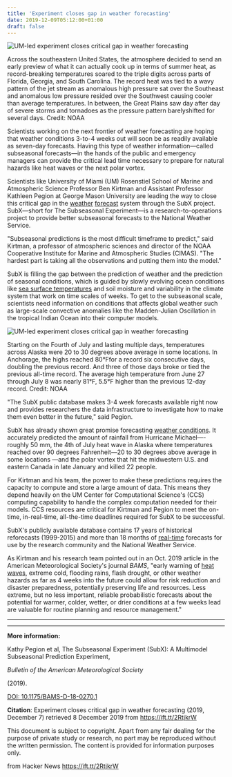 ```yaml
---
title: 'Experiment closes gap in weather forecasting'
date: 2019-12-09T05:12:00+01:00
draft: false
---
```


![UM-led experiment closes critical gap in weather forecasting](https://scx1.b-cdn.net/csz/news/800/2019/umledexperim.jpg "Across the southeastern United States, the atmosphere decided to send an early preview of what it can actually cook up in terms of summer heat, as record-breaking temperatures soared to the triple digits across parts of Florida, Georgia, and South Carolina. The record heat was tied to a wavy pattern of the jet stream as anomalous high pressure sat over the Southeast and anomalous low pressure resided over the Southwest causing cooler than average temperatures. In between, the Great Plains saw day after day of severe storms and tornadoes as the pressure pattern barelyshifted for several days. Credit: NOAA")

Across the southeastern United States, the atmosphere decided to send an early preview of what it can actually cook up in terms of summer heat, as record-breaking temperatures soared to the triple digits across parts of Florida, Georgia, and South Carolina. The record heat was tied to a wavy pattern of the jet stream as anomalous high pressure sat over the Southeast and anomalous low pressure resided over the Southwest causing cooler than average temperatures. In between, the Great Plains saw day after day of severe storms and tornadoes as the pressure pattern barelyshifted for several days. Credit: NOAA

Scientists working on the next frontier of weather forecasting are hoping that weather conditions 3-to-4 weeks out will soon be as readily available as seven-day forecasts. Having this type of weather information—called subseasonal forecasts—in the hands of the public and emergency managers can provide the critical lead time necessary to prepare for natural hazards like heat waves or the next polar vortex.

Scientists like University of Miami (UM) Rosenstiel School of Marine and Atmospheric Science Professor Ben Kirtman and Assistant Professor Kathleen Pegion at George Mason University are leading the way to close this critical gap in the [weather](https://phys.org/tags/weather/) [forecast](https://phys.org/tags/forecast/) system through the SubX project. SubX—short for The Subseasonal Experiment—is a research-to-operations project to provide better subseasonal forecasts to the National Weather Service.

"Subseasonal predictions is the most difficult timeframe to predict," said Kirtman, a professor of atmospheric sciences and director of the NOAA Cooperative Institute for Marine and Atmospheric Studies (CIMAS). "The hardest part is taking all the observations and putting them into the model."

SubX is filling the gap between the prediction of weather and the prediction of seasonal conditions, which is guided by slowly evolving ocean conditions like [sea surface temperatures](https://phys.org/tags/sea+surface+temperatures/) and soil moisture and variability in the climate system that work on time scales of weeks. To get to the subseasonal scale, scientists need information on conditions that affects global weather such as large-scale convective anomalies like the Madden-Julian Oscillation in the tropical Indian Ocean into their computer models.

![UM-led experiment closes critical gap in weather forecasting](https://scx1.b-cdn.net/csz/news/800/2019/1-umledexperim.jpg "Starting on the Fourth of July and lasting multiple days, temperatures across Alaska were 20 to 30 degrees above average in some locations. In Anchorage, the highs reached 80°Ffor a record six consecutive days, doubling the previous record. And three of those days broke or tied the previous all-time record. The average high temperature from June 27 through July 8 was nearly 81°F, 5.5°F higher than the previous 12-day record. Credit: NOAA")

Starting on the Fourth of July and lasting multiple days, temperatures across Alaska were 20 to 30 degrees above average in some locations. In Anchorage, the highs reached 80°Ffor a record six consecutive days, doubling the previous record. And three of those days broke or tied the previous all-time record. The average high temperature from June 27 through July 8 was nearly 81°F, 5.5°F higher than the previous 12-day record. Credit: NOAA

"The SubX public database makes 3-4 week forecasts available right now and provides researchers the data infrastructure to investigate how to make them even better in the future," said Pegion.

SubX has already shown great promise forecasting [weather conditions](https://phys.org/tags/weather+conditions/). It accurately predicted the amount of rainfall from Hurricane Michael—-roughly 50 mm, the 4th of July heat wave in Alaska where temperatures reached over 90 degrees Fahrenheit—20 to 30 degrees above average in some locations —and the polar vortex that hit the midwestern U.S. and eastern Canada in late January and killed 22 people.

For Kirtman and his team, the power to make these predictions requires the capacity to compute and store a large amount of data. This means they depend heavily on the UM Center for Computational Science's (CCS) computing capability to handle the complex computation needed for their models. CCS resources are critical for Kirtman and Pegion to meet the on-time, in-real-time, all-the-time deadlines required for SubX to be successful.

SubX's publicly available database contains 17 years of historical reforecasts (1999-2015) and more than 18 months of [real-time](https://phys.org/tags/real-time/) forecasts for use by the research community and the National Weather Service.

As Kirtman and his research team pointed out in an Oct. 2019 article in the American Meteorological Society's journal _BAMS_, "early warning of [heat waves](https://phys.org/tags/heat+waves/), extreme cold, flooding rains, flash drought, or other weather hazards as far as 4 weeks into the future could allow for risk reduction and disaster preparedness, potentially preserving life and resources. Less extreme, but no less important, reliable probabilistic forecasts about the potential for warmer, colder, wetter, or drier conditions at a few weeks lead are valuable for routine planning and resource management."

* * *

* * *

**More information:**

Kathy Pegion et al, The Subseasonal Experiment (SubX): A Multimodel Subseasonal Prediction Experiment,

_Bulletin of the American Meteorological Society_

(2019).

[DOI: 10.1175/BAMS-D-18-0270.1](http://dx.doi.org/10.1175/BAMS-D-18-0270.1)

**Citation**: Experiment closes critical gap in weather forecasting (2019, December 7) retrieved 8 December 2019 from https://ift.tt/2RtjkrW

This document is subject to copyright. Apart from any fair dealing for the purpose of private study or research, no part may be reproduced without the written permission. The content is provided for information purposes only.

  
  
from Hacker News https://ift.tt/2RtjkrW